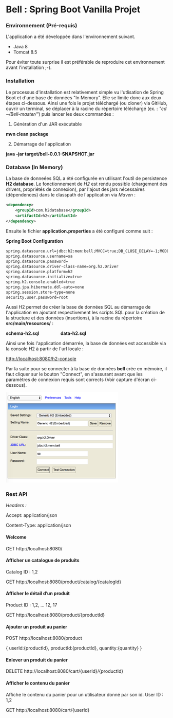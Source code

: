 # Bell : Spring Boot Vanilla Projet

### Environnement (Pré-requis)
<p>
L'application a été développée dans l'environnement suivant.
</p>
<ul>
<li>Java 8</li>
<li>Tomcat 8.5</li>
</ul>
Pour éviter toute surprise il est préférable de reproduire cet environnement avant l'installation ;-).

### Installation

Le processus d'installation est relativement simple vu l'utlisation de Spring Boot et d'une base de données "In Memory". Elle se limite donc aux deux étapes ci-dessous.
Ainsi une fois le projet téléchargé (ou cloner) via GitHub, ouvrir un terminal, se déplacer à la racine du répertoire téléchargé (ex. : <i>"cd ~/Bell-master/"</i>) puis lancer les deux commandes :

1. Génération d'un JAR exécutable 

<b>mvn clean package</b>

2. Démarrage de l'application

<b>java -jar target/bell-0.0.1-SNAPSHOT.jar</b>


### Database (In Memory)
 
 La base de donneées SQL a été configurée en utilisant l'outil de persistence 
 <b>H2 database</b>. Le fonctionnement de <i>H2</i> est rendu possible (chargement des drivers, propriétés de connexion), par l'ajout des jars nécessaires (dépendences) dans le classpath de l'application via <i>Maven</i> : 
 
```xml
<dependency>
    <groupId>com.h2database</groupId>
    <artifactId>h2</artifactId>
</dependency>
```
 Ensuite le fichier <b>application.properties</b> a été configuré comme suit : 
 
 <b>Spring Boot Configuration</b>
 
 ```properties
 spring.datasource.url=jdbc:h2:mem:bell;MVCC=true;DB_CLOSE_DELAY=-1;MODE=MySQL
 spring.datasource.username=sa 
 spring.datasource.password=
 spring.datasource.driver-class-name=org.h2.Driver 
 spring.datasource.platform=h2
 spring.datasource.initialize=true
 spring.h2.console.enabled=true
 spring.jpa.hibernate.ddl-auto=none
 spring.session.store-type=none
 security.user.password=root
 ```
 
Aussi H2 permet de créer la base de données SQL au démarrage de l'application en ajoutant respectivement les scripts SQL 
pour la création de la structure et des données (insertions), à la racine du répertoire <b>src/main/resources/</b> :

<b>schema-h2.sql</b>    &nbsp;&nbsp;&nbsp;&nbsp;&nbsp;&nbsp;&nbsp;&nbsp;&nbsp;&nbsp;&nbsp;&nbsp;&nbsp;&nbsp;&nbsp;    <b>data-h2.sql</b>

Ainsi une fois l'application démarrée, la base de données est accessible via la console H2 à partir de l'url locale : 

<a href="http://localhost:8080/h2-console">http://localhost:8080/h2-console</a>

Par la suite pour se connecter à la base de données <b>bell</b> crée en mémoire, il faut cliquer sur le bouton "Connect",
en s'assurant avant que les paramètres de connexion requis sont corrects (Voir capture d'écran ci-dessous).

<img src="./h2Console.png" width="350" title="H2 Console"/>

### Rest API

<i>Headers :</i>   

Accept: application/json

Content-Type: application/json

#### Welcome
GET 
http://localhost:8080/


#### Afficher un catalogue de produits
Catalog ID : 1,2

GET 
http://localhost:8080/product/catalog/{catalogId}


#### Afficher le détail d’un produit
Product ID : 1,2, ... 12, 17

GET 
http://localhost:8080/product/{productId}


#### Ajouter un produit au panier

POST
http://localhost:8080/product

{
    userId:{productId},
    productId:{productId},
    quantity:{quantity}
}
<br/>

#### Enlever un produit du panier

DELETE
http://localhost:8080/cart/{userId}/{productId}


#### Afficher le contenu du panier
Affiche le contenu du panier pour un utilisateur donné par son id.
User ID : 1,2


GET
http://localhost:8080/cart/{userId}




